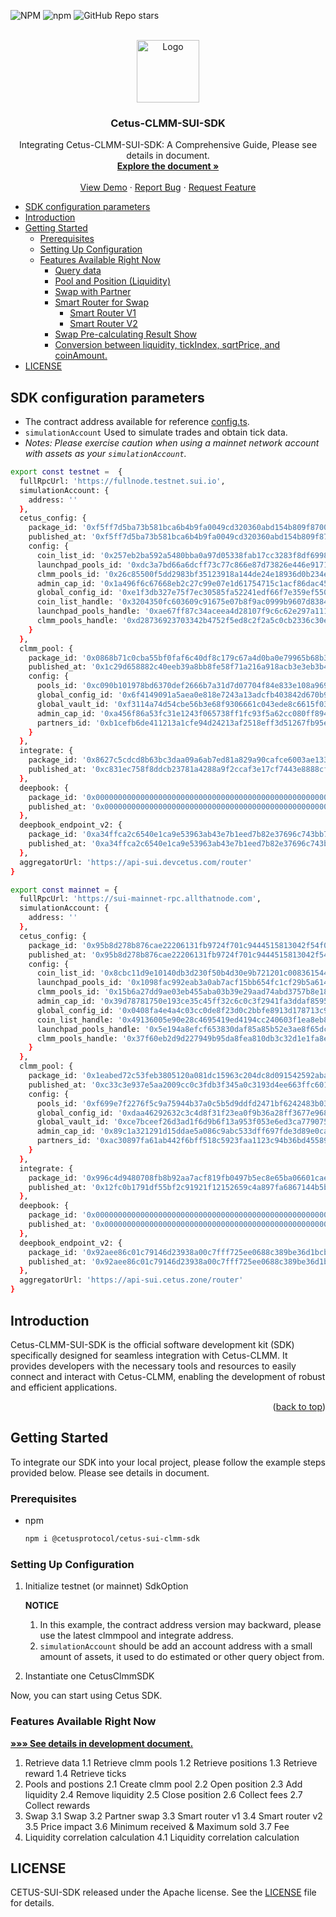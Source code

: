 <a name="readme-top"></a>

![NPM](https://img.shields.io/npm/l/%40cetusprotocol%2Fcetus-sui-clmm-sdk?registry_uri=https%3A%2F%2Fregistry.npmjs.com&style=flat&logo=npm&logoColor=blue&label=%40cetusprotocol&labelColor=rgb&color=fedcba&cacheSeconds=3600&link=https%3A%2F%2Fwww.npmjs.com%2Fpackage%2F%40cetusprotocol%2Fcetus-sui-clmm-sdk)
![npm](https://img.shields.io/npm/v/%40cetusprotocol%2Fcetus-sui-clmm-sdk?logo=npm&logoColor=rgb)
![GitHub Repo stars](https://img.shields.io/github/stars/CetusProtocol/cetus-clmm-sui-sdk?logo=github)

<!-- PROJECT LOGO -->
<br />
<div align="center">
  <a >
    <img src="https://archive.cetus.zone/assets/image/logo.png" alt="Logo" width="100" height="100">
  </a>

  <h3 align="center">Cetus-CLMM-SUI-SDK</h3>

  <p align="center">
    Integrating Cetus-CLMM-SUI-SDK: A Comprehensive Guide, Please see details in document.
    <br />
    <a href="https://cetus-1.gitbook.io/cetus-developer-docs/developer/dev-overview"><strong>Explore the document »</strong></a>
<br />
    <br />
    <a href="https://github.com/CetusProtocol/cetus-clmm-sui-sdk/tree/main/examples">View Demo</a>
    ·
    <a href="https://github.com/CetusProtocol/cetus-clmm-sui-sdk/issues">Report Bug</a>
    ·
    <a href="https://github.com/CetusProtocol/cetus-clmm-sui-sdk/issues">Request Feature</a>
  </p>
</div>

<!-- TABLE OF CONTENTS -->
- [SDK configuration parameters](#sdk-configuration-parameters)
- [Introduction](#introduction)
- [Getting Started](#getting-started)
  - [Prerequisites](#prerequisites)
  - [Setting Up Configuration](#setting-up-configuration)
  - [Features Available Right Now](#features-available-right-now)
    - [Query data](#query-data)
    - [Pool and Position (Liquidity)](#pool-and-position-liquidity)
    - [Swap with Partner](#swap-with-partner)
    - [Smart Router for Swap](#smart-router-for-swap)
      - [Smart Router V1](#smart-router-v1)
      - [Smart Router V2](#smart-router-v2)
    - [Swap Pre-calculating Result Show](#swap-pre-calculating-result-show)
    - [Conversion between liquidity, tickIndex, sqrtPrice, and coinAmount.](#conversion-between-liquidity-tickindex-sqrtprice-and-coinamount)
- [LICENSE](#license)

## SDK configuration parameters

- The contract address available for reference [config.ts](https://github.com/CetusProtocol/cetus-clmm-sui-sdk/blob/main/tests/data/config.ts).
- `simulationAccount` Used to simulate trades and obtain tick data.
- *Notes: Please exercise caution when using a mainnet network account with assets as your `simulationAccount`.*

```bash
export const testnet =  {
  fullRpcUrl: 'https://fullnode.testnet.sui.io',
  simulationAccount: {
    address: ''
  },
  cetus_config: {
    package_id: '0xf5ff7d5ba73b581bca6b4b9fa0049cd320360abd154b809f8700a8fd3cfaf7ca',
    published_at: '0xf5ff7d5ba73b581bca6b4b9fa0049cd320360abd154b809f8700a8fd3cfaf7ca',
    config: {
      coin_list_id: '0x257eb2ba592a5480bba0a97d05338fab17cc3283f8df6998a0e12e4ab9b84478',
      launchpad_pools_id: '0xdc3a7bd66a6dcff73c77c866e87d73826e446e9171f34e1c1b656377314f94da',
      clmm_pools_id: '0x26c85500f5dd2983bf35123918a144de24e18936d0b234ef2b49fbb2d3d6307d',
      admin_cap_id: '0x1a496f6c67668eb2c27c99e07e1d61754715c1acf86dac45020c886ac601edb8',
      global_config_id: '0xe1f3db327e75f7ec30585fa52241edf66f7e359ef550b533f89aa1528dd1be52',
      coin_list_handle: '0x3204350fc603609c91675e07b8f9ac0999b9607d83845086321fca7f469de235',
      launchpad_pools_handle: '0xae67ff87c34aceea4d28107f9c6c62e297a111e9f8e70b9abbc2f4c9f5ec20fd',
      clmm_pools_handle: '0xd28736923703342b4752f5ed8c2f2a5c0cb2336c30e1fed42b387234ce8408ec'
    }
  },
  clmm_pool: {
    package_id: '0x0868b71c0cba55bf0faf6c40df8c179c67a4d0ba0e79965b68b3d72d7dfbf666',
    published_at: '0x1c29d658882c40eeb39a8bb8fe58f71a216a918acb3e3eb3b47d24efd07257f2',
    config: {
      pools_id: '0xc090b101978bd6370def2666b7a31d7d07704f84e833e108a969eda86150e8cf',
      global_config_id: '0x6f4149091a5aea0e818e7243a13adcfb403842d670b9a2089de058512620687a',
      global_vault_id: '0xf3114a74d54cbe56b3e68f9306661c043ede8c6615f0351b0c3a93ce895e1699',
      admin_cap_id: '0xa456f86a53fc31e1243f065738ff1fc93f5a62cc080ff894a0fb3747556a799b',
      partners_id: '0xb1cefb6de411213a1cfe94d24213af2518eff3d51267fb95e35d11aa77fc9b5f'
    }
  },
  integrate: {
    package_id: '0x8627c5cdcd8b63bc3daa09a6ab7ed81a829a90cafce6003ae13372d611fbb1a9',
    published_at: '0xc831ec758f8ddcb23781a4288a9f2ccaf3e17cf7443e8888cf74fd7c80e1f52d'
  },
  deepbook: {
    package_id: '0x000000000000000000000000000000000000000000000000000000000000dee9',
    published_at: '0x000000000000000000000000000000000000000000000000000000000000dee9'
  },
  deepbook_endpoint_v2: {
    package_id: '0xa34ffca2c6540e1ca9e53963ab43e7b1eed7b82e37696c743bb7c6179c15dfa6',
    published_at: '0xa34ffca2c6540e1ca9e53963ab43e7b1eed7b82e37696c743bb7c6179c15dfa6'
  },
  aggregatorUrl: 'https://api-sui.devcetus.com/router'
}

export const mainnet = {
  fullRpcUrl: 'https://sui-mainnet-rpc.allthatnode.com',
  simulationAccount: {
    address: ''
  },
  cetus_config: {
    package_id: '0x95b8d278b876cae22206131fb9724f701c9444515813042f54f0a426c9a3bc2f',
    published_at: '0x95b8d278b876cae22206131fb9724f701c9444515813042f54f0a426c9a3bc2f',
    config: {
      coin_list_id: '0x8cbc11d9e10140db3d230f50b4d30e9b721201c0083615441707ffec1ef77b23',
      launchpad_pools_id: '0x1098fac992eab3a0ab7acf15bb654fc1cf29b5a6142c4ef1058e6c408dd15115',
      clmm_pools_id: '0x15b6a27dd9ae03eb455aba03b39e29aad74abd3757b8e18c0755651b2ae5b71e',
      admin_cap_id: '0x39d78781750e193ce35c45ff32c6c0c3f2941fa3ddaf8595c90c555589ddb113',
      global_config_id: '0x0408fa4e4a4c03cc0de8f23d0c2bbfe8913d178713c9a271ed4080973fe42d8f',
      coin_list_handle: '0x49136005e90e28c4695419ed4194cc240603f1ea8eb84e62275eaff088a71063',
      launchpad_pools_handle: '0x5e194a8efcf653830daf85a85b52e3ae8f65dc39481d54b2382acda25068375c',
      clmm_pools_handle: '0x37f60eb2d9d227949b95da8fea810db3c32d1e1fa8ed87434fc51664f87d83cb'
    }
  },
  clmm_pool: {
    package_id: '0x1eabed72c53feb3805120a081dc15963c204dc8d091542592abaf7a35689b2fb',
    published_at: '0xc33c3e937e5aa2009cc0c3fdb3f345a0c3193d4ee663ffc601fe8b894fbc4ba6',
    config: {
      pools_id: '0xf699e7f2276f5c9a75944b37a0c5b5d9ddfd2471bf6242483b03ab2887d198d0',
      global_config_id: '0xdaa46292632c3c4d8f31f23ea0f9b36a28ff3677e9684980e4438403a67a3d8f',
      global_vault_id: '0xce7bceef26d3ad1f6d9b6f13a953f053e6ed3ca77907516481ce99ae8e588f2b',
      admin_cap_id: '0x89c1a321291d15ddae5a086c9abc533dff697fde3d89e0ca836c41af73e36a75',
      partners_id: '0xac30897fa61ab442f6bff518c5923faa1123c94b36bd4558910e9c783adfa204'
    }
  },
  integrate: {
    package_id: '0x996c4d9480708fb8b92aa7acf819fb0497b5ec8e65ba06601cae2fb6db3312c3',
    published_at: '0x12fc0b1791df55bf2c91921f12152659c4a897fa6867144b5b3939a3ea004c46'
  },
  deepbook: {
    package_id: '0x000000000000000000000000000000000000000000000000000000000000dee9',
    published_at: '0x000000000000000000000000000000000000000000000000000000000000dee9'
  },
  deepbook_endpoint_v2: {
    package_id: '0x92aee86c01c79146d23938a00c7fff725ee0688c389be36d1bcbe03761b466c6',
    published_at: '0x92aee86c01c79146d23938a00c7fff725ee0688c389be36d1bcbe03761b466c6'
  },
  aggregatorUrl: 'https://api-sui.cetus.zone/router'
}
```

## Introduction

Cetus-CLMM-SUI-SDK is the official software development kit (SDK) specifically designed for seamless integration with Cetus-CLMM. It provides developers with the necessary tools and resources to easily connect and interact with Cetus-CLMM, enabling the development of robust and efficient applications.

<p align="right">(<a href="#readme-top">back to top</a>)</p>

## Getting Started

To integrate our SDK into your local project, please follow the example steps provided below.
Please see details in document.

### Prerequisites

* npm

    ```sh
    npm i @cetusprotocol/cetus-sui-clmm-sdk
    ```

### Setting Up Configuration

1. Initialize testnet (or mainnet) SdkOption

    **NOTICE**
    1. In this example, the contract address version may backward, please use the latest clmmpool and integrate address.
    2. `simulationAccount` should be add an account address with a small amount of assets, it used to do estimated or other query object from.

2. Instantiate one CetusClmmSDK

Now, you can start using Cetus SDK.

### Features Available Right Now

<a href="https://cetus-1.gitbook.io/cetus-developer-docs/developer/dev-overview"><strong> »»» See details in development document. </strong></a>
<br />

1. Retrieve data
1.1 Retrieve clmm pools
1.2 Retrieve positions
1.3 Retrieve reward
1.4 Retrieve ticks
2. Pools and postions
2.1 Create clmm pool
2.2 Open position
2.3 Add liquidity
2.4 Remove liquidity
2.5 Close position
2.6 Collect fees
2.7 Collect rewards
3. Swap
3.1 Swap
3.2 Partner swap
3.3 Smart router v1
3.4 Smart router v2
3.5 Price impact
3.6 Minimum received & Maximum sold
3.7 Fee
4. Liquidity correlation calculation
4.1 Liquidity correlation calculation

## LICENSE

CETUS-SUI-SDK released under the Apache license. See the [LICENSE](./LICENSE) file for details.
